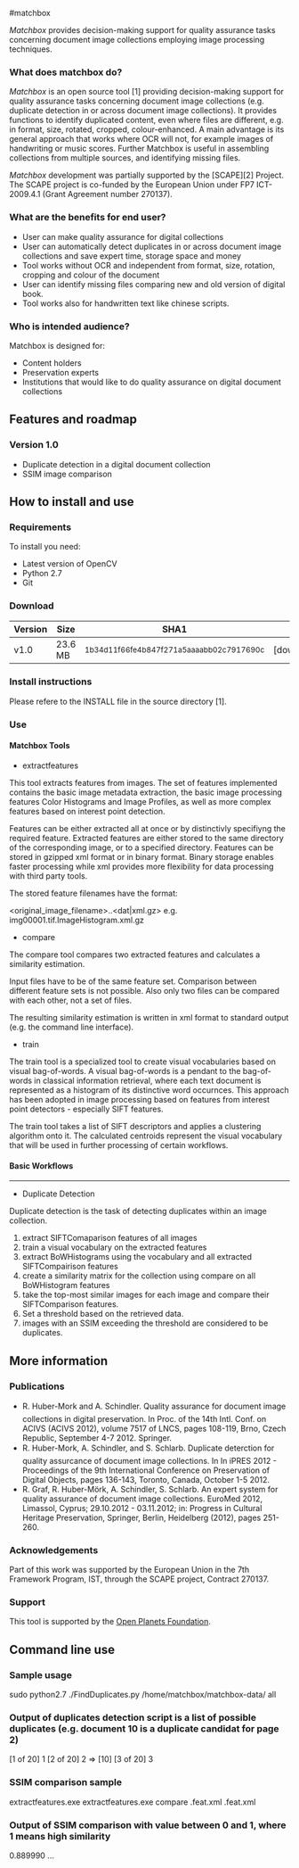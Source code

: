 #matchbox

*Matchbox* provides decision-making support for quality assurance tasks concerning document image collections employing image processing techniques.

### What does matchbox do?
*Matchbox* is an open source tool [1] providing decision-making support for quality assurance tasks concerning document image collections (e.g. duplicate detection in or across document image collections). It provides functions to identify duplicated content, even where files are different, e.g. in format, size, rotated, cropped, colour-enhanced. A main advantage is its general approach that works where OCR will not, for example images of handwriting or music scores. Further  Matchbox is useful in assembling collections from multiple sources, and identifying missing files. 

*Matchbox* development was partially supported by the [SCAPE][2] Project. The SCAPE project is co-funded by the European Union under FP7 ICT-2009.4.1 (Grant Agreement number 270137).

### What are the benefits for end user?

* User can make quality assurance for digital collections
* User can automatically detect duplicates in or across document image collections and save expert time, storage space and money
* Tool works without OCR and independent from format, size, rotation, cropping and colour of the document
* User can identify missing files comparing new and old version of digital book.
* Tool works also for handwritten text like chinese scripts.

### Who is intended audience?

Matchbox is designed for:

* Content holders
* Preservation experts
* Institutions that would like to do quality assurance on digital document collections

## Features and roadmap

### Version 1.0

* Duplicate detection in a digital document collection
* SSIM image comparison

## How to install and use

### Requirements

To install you need:

* Latest version of OpenCV
* Python 2.7
* Git

### Download

| Version | Size   | SHA1                                                    |                      |
|---------|--------|---------------------------------------------------------|----------------------|
| v1.0    | 23.6 MB| <small>1b34d11f66fe4b847f271a5aaaabb02c7917690c</small> |[download]            |

### Install instructions

Please refere to the INSTALL file in the source directory [1].

### Use

#### Matchbox Tools

* extractfeatures

This tool extracts features from images. The set of features implemented  contains  the basic image metadata extraction, the basic image processing features Color Histograms and Image Profiles, as well as more complex features based on interest point detection.
	
Features can be either extracted all at once or by distinctivly specifiyng the required feature. Extracted features are either stored to the same directory of the corresponding image, or to a specified directory.  Features  can  be  stored in gzipped xml format or in binary  format. Binary storage  enables  faster processing while xml provides more flexibility for data processing with third party tools.
	
The stored feature filenames have the format:
	
<original_image_filename>.<featurename>.<dat|xml.gz>
e.g. img00001.tif.ImageHistogram.xml.gz
	
* compare

The compare tool compares two extracted features and  calculates a similarity estimation.
	
Input files have to be of the same feature set. Comparison between different feature sets is not possible. Also only two files can be compared with each other, not a set of files.
	
The resulting similarity estimation is written in xml format to standard output (e.g. the command line interface).
	
* train

The train tool is a specialized tool to create visual vocabularies based on visual bag-of-words. A visual bag-of-words is a pendant to the bag-of-words in classical information retrieval, where each text document is represented as a histogram of its distinctive word occurnces. This approach  has  been  adopted  in image processing based on features from interest point detectors - especially SIFT features.
	
The train tool takes a list of SIFT descriptors and applies a clustering algorithm onto it. The calculated centroids represent the visual vocabulary that will be used in further processing of certain workflows.
	

#### Basic Workflows
---------------------

* Duplicate Detection

Duplicate detection is the task of detecting duplicates within an image collection.
	
1. extract SIFTComaparison features of all images
2. train a visual vocabulary on the extracted features
3. extract BoWHistograms using the vocabulary and all extracted SIFTCompairison features
4. create a similarity matrix for the collection using compare on all BoWHistogram features
5. take the top-most similar images for each image and compare their SIFTComparison features.
6. Set a threshold based on the retrieved data.
7. images with an SSIM exceeding the threshold are considered to be duplicates.

## More information

### Publications

* R. Huber-Mork and A. Schindler. Quality assurance for document image collections in digital preservation. In Proc. of the 14th Intl. Conf. on ACIVS (ACIVS 2012), volume 7517 of LNCS, pages 108-119, Brno, Czech Republic, September 4-7 2012. Springer.
* R. Huber-Mork, A. Schindler, and S. Schlarb. Duplicate deterction for quality assurcance of document image collections. In In iPRES 2012 - Proceedings of the 9th International Conference on Preservation of Digital Objects, pages 136-143, Toronto, Canada, October 1-5 2012.
* R. Graf, R. Huber-Mörk, A. Schindler, S. Schlarb. An expert system for quality assurance of document image collections. EuroMed 2012, Limassol, Cyprus; 29.10.2012 - 03.11.2012; in: Progress in Cultural Heritage Preservation, Springer, Berlin, Heidelberg (2012), pages 251-260.

### Acknowledgements

Part of this work was supported by the European Union in the 7th Framework Program, IST, through the SCAPE project, Contract 270137.

### Support

This tool is supported by the [Open Planets Foundation](http://www.openplanetsfoundation.org). 

## Command line use

### Sample usage
sudo python2.7 ./FindDuplicates.py /home/matchbox/matchbox-data/ all

### Output of duplicates detection script is a list of possible duplicates (e.g. document 10 is a duplicate candidat for page 2)
[1 of 20] 1
[2 of 20] 2 => [10]
[3 of 20] 3

### SSIM comparison sample
extractfeatures.exe <bild1>
extractfeatures.exe <bild2>
compare <bild1>.feat.xml <bild2>.feat.xml

### Output of SSIM comparison with value between 0 and 1, where 1 means high similarity
<SIFTCompairison>
   <SSIM>0.889990</SSIM>
   ...
</SIFTCompairision>

